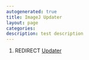 ```yaml
---
autogenerated: true
title: ImageJ Updater
layout: page
categories: 
description: test description
---
```


1.  REDIRECT [Updater](Updater)
